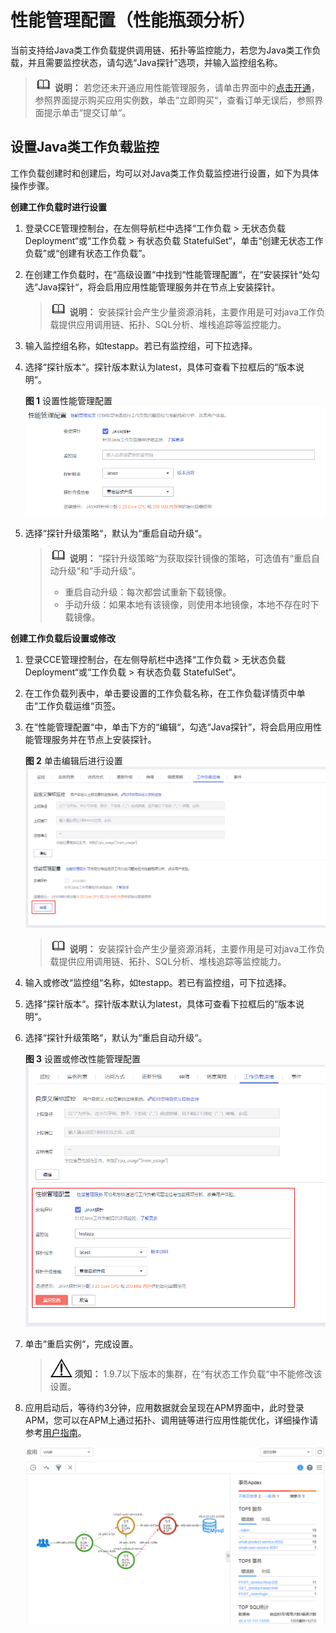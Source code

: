 # 性能管理配置（性能瓶颈分析）<a name="cce_01_0055"></a>

当前支持给Java类工作负载提供调用链、拓扑等监控能力，若您为Java类工作负载，并且需要监控状态，请勾选“Java探针”选项，并输入监控组名称。

>![](public_sys-resources/icon-note.gif) **说明：** 
>若您还未开通应用性能管理服务，请单击界面中的[点击开通](https://console.huaweicloud.com/apm/#/buy)，参照界面提示购买应用实例数，单击“立即购买“，查看订单无误后，参照界面提示单击“提交订单“。

## 设置Java类工作负载监控<a name="section62500100162257"></a>

工作负载创建时和创建后，均可以对Java类工作负载监控进行设置，如下为具体操作步骤。

**创建工作负载时进行设置**

1.  登录CCE管理控制台，在左侧导航栏中选择“工作负载 \> 无状态负载 Deployment“或“工作负载 \> 有状态负载 StatefulSet“，单击“创建无状态工作负载”或“创建有状态工作负载”。
2.  在创建工作负载时，在“高级设置“中找到“性能管理配置“，在“安装探针“处勾选“Java探针“，将会启用应用性能管理服务并在节点上安装探针。

    >![](public_sys-resources/icon-note.gif) **说明：** 
    >安装探针会产生少量资源消耗，主要作用是可对java工作负载提供应用调用链、拓扑、SQL分析、堆栈追踪等监控能力。

3.  输入监控组名称，如testapp。若已有监控组，可下拉选择。
4.  选择“探针版本“。探针版本默认为latest，具体可查看下拉框后的“版本说明“。

    **图 1**  设置性能管理配置<a name="fig17232183811491"></a>  
    ![](figures/设置性能管理配置.png "设置性能管理配置")

5.  选择“探针升级策略“，默认为“重启自动升级“。

    >![](public_sys-resources/icon-note.gif) **说明：** 
    >“探针升级策略“为获取探针镜像的策略，可选值有“重启自动升级“和“手动升级“。
    >-   重启自动升级：每次都尝试重新下载镜像。
    >-   手动升级：如果本地有该镜像，则使用本地镜像，本地不存在时下载镜像。


**创建工作负载后设置或修改**

1.  登录CCE管理控制台，在左侧导航栏中选择“工作负载 \> 无状态负载 Deployment“或“工作负载 \> 有状态负载 StatefulSet“。
2.  在工作负载列表中，单击要设置的工作负载名称，在工作负载详情页中单击“工作负载运维“页签。
3.  在“性能管理配置“中，单击下方的“编辑“，勾选“Java探针”，将会启用应用性能管理服务并在节点上安装探针。

    **图 2**  单击编辑后进行设置<a name="fig4370170103612"></a>  
    ![](figures/单击编辑后进行设置.png "单击编辑后进行设置")

    >![](public_sys-resources/icon-note.gif) **说明：** 
    >安装探针会产生少量资源消耗，主要作用是可对java工作负载提供应用调用链、拓扑、SQL分析、堆栈追踪等监控能力。

4.  输入或修改“监控组“名称，如testapp。若已有监控组，可下拉选择。
5.  选择“探针版本“。探针版本默认为latest，具体可查看下拉框后的“版本说明“。
6.  选择“探针升级策略“，默认为“重启自动升级“。

    **图 3**  设置或修改性能管理配置<a name="fig51151188390"></a>  
    ![](figures/设置或修改性能管理配置.png "设置或修改性能管理配置")

7.  单击“重启实例“，完成设置。

    >![](public_sys-resources/icon-notice.gif) **须知：** 
    >1.9.7以下版本的集群，在“有状态工作负载“中不能修改该设置。

8.  应用启动后，等待约3分钟，应用数据就会呈现在APM界面中，此时登录APM，您可以在APM上通过拓扑、调用链等进行应用性能优化，详细操作请参考[用户指南](https://support.huaweicloud.com/usermanual-apm/apm_02_0007.html)。

    ![](figures/004-10.png)


